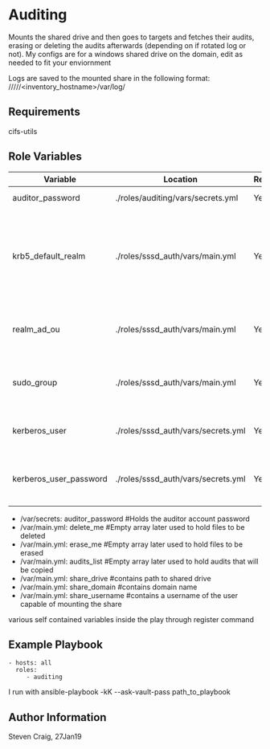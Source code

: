 Auditing
=========

Mounts the shared drive and then goes to targets and fetches their audits, erasing or deleting the audits afterwards (depending on if rotated log or not).
My configs are for a windows shared drive on the domain, edit as needed to fit your enviornment

Logs are saved to the mounted share in the following format: //<share>//<YYYY-MM-DD>/<inventory_hostname>/var/log/

Requirements
------------

cifs-utils

Role Variables
--------------

| Variable  | Location | Required | Default | Description
| ------------- | ------------- | ------------- | ------------- | ------------- |
| auditor_password  | ./roles/auditing/vars/secrets.yml | Yes  | N/A | Account that can |
| krb5_default_realm  | ./roles/sssd_auth/vars/main.yml | Yes  | N/A | where the kerberos authentication occurs (typically same as realm_domain). Must be in all CAPS. |
| realm_ad_ou | ./roles/sssd_auth/vars/main.yml |Yes | N/A | the OU or CN (in LDAP form) to place the PC when joined to the domain |
| sudo_group | ./roles/sssd_auth/vars/main.yml |Yes | N/A | Adds the specified group to allow the ability to sudo|
| kerberos_user | ./roles/sssd_auth/vars/secrets.yml | Yes | N/A | The user that can add computers to the domain |
| kerberos_user_password | ./roles/sssd_auth/vars/secrets.yml | Yes | N/A | The password of the user that can add computers to the domain |

- /var/secrets: auditor_password 		#Holds the auditor account password
- /var/main.yml: delete_me 		#Empty array later used to hold files to be deleted
- /var/main.yml: erase_me			#Empty array later used to hold files to be erased
- /var/main.yml: audits_list		#Empty array later used to hold audits that will be copied
- /var/main.yml: share_drive #contains path to shared drive
- /var/main.yml: share_domain #contains domain name
- /var/main.yml: share_username #contains a username of the user capable of mounting the share

various self contained variables inside the play through register command


Example Playbook
----------------

    - hosts: all
      roles:
         - auditing

I run with ansible-playbook -kK --ask-vault-pass path_to_playbook

Author Information
------------------

Steven Craig, 27Jan19
